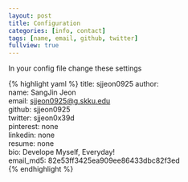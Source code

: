 ```yaml
---
layout: post
title: Configuration
categories: [info, contact]
tags: [name, email, github, twitter]
fullview: true
---
```

In your config file change these settings

{% highlight yaml %}
title: sjjeon0925
author:  
  name: SangJin Jeon  
  email: sjjeon0925@g.skku.edu  
  github: sjjeon0925  
  twitter: sjjeon0x39d  
  pinterest: none  
  linkedin: none     
  resume: none  
  bio: Develope Myself,  Everyday!  
  email_md5: 82e53ff3425ea909ee86433dbc82f3ed  
{% endhighlight %}
